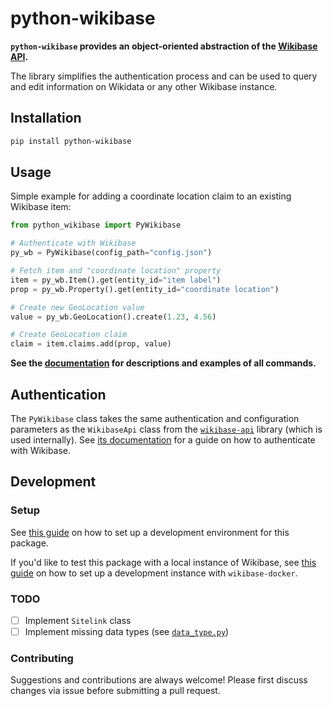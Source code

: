 # python-wikibase

**`python-wikibase` provides an object-oriented abstraction of the [Wikibase API](https://www.wikidata.org/w/api.php?action=help).**

The library simplifies the authentication process and can be used to query and edit information on Wikidata or any other Wikibase instance.

## Installation

```sh
pip install python-wikibase
```

## Usage

Simple example for adding a coordinate location claim to an existing Wikibase item:

```py
from python_wikibase import PyWikibase

# Authenticate with Wikibase
py_wb = PyWikibase(config_path="config.json")

# Fetch item and "coordinate location" property
item = py_wb.Item().get(entity_id="item label")
prop = py_wb.Property().get(entity_id="coordinate location")

# Create new GeoLocation value
value = py_wb.GeoLocation().create(1.23, 4.56)

# Create GeoLocation claim
claim = item.claims.add(prop, value)
```

**See the [documentation](./docs/usage) for descriptions and examples of all commands.**

## Authentication

The `PyWikibase` class takes the same authentication and configuration parameters as the `WikibaseApi` class from the [`wikibase-api`](https://github.com/samuelmeuli/wikibase-api) library (which is used internally). See [its documentation](https://wikibase-api.readthedocs.io/en/latest/getting_started/installation_and_usage.html#edits) for a guide on how to authenticate with Wikibase.

## Development

### Setup

See [this guide](https://wikibase-api.readthedocs.io/en/latest/development/development.html) on how to set up a development environment for this package.

If you'd like to test this package with a local instance of Wikibase, see [this guide](https://wikibase-api.readthedocs.io/en/latest/guides/local_wikibase_instance.html) on how to set up a development instance with `wikibase-docker`.

### TODO

- [ ] Implement `Sitelink` class
- [ ] Implement missing data types (see [`data_type.py`](./python_wikibase/data_types/data_type.py))

### Contributing

Suggestions and contributions are always welcome! Please first discuss changes via issue before submitting a pull request.
